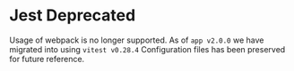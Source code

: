 # Jest Deprecated
Usage of webpack is no longer supported. 
As of `app v2.0.0` we have migrated into using `vitest v0.28.4` 
Configuration files has been preserved for future reference.